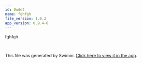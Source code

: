 ```yaml
---
id: 0wdet
name: fghfgh
file_version: 1.0.2
app_version: 0.9.4-6
---
```


fghfgh

<br/>

This file was generated by Swimm. [Click here to view it in the app](http://localhost:5000/repos/Z2l0aHViJTNBJTNBc3Rva2Utd2VhdGhlciUzQSUzQUFkZGllQ29oZW4=/docs/0wdet).